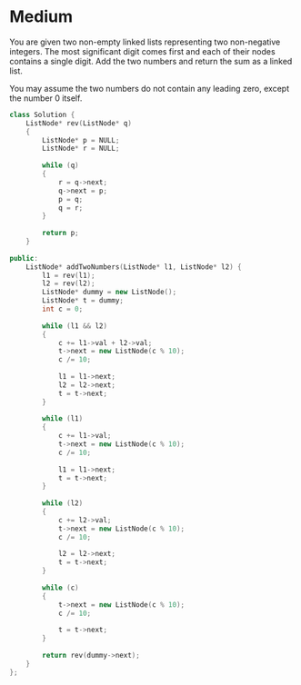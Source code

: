 # Medium

You are given two non-empty linked lists representing two non-negative integers. The most significant digit comes first and each of their nodes contains a single digit. Add the two numbers and return the sum as a linked list.

You may assume the two numbers do not contain any leading zero, except the number 0 itself.

```cpp
class Solution {
    ListNode* rev(ListNode* q)
    {
        ListNode* p = NULL;
        ListNode* r = NULL;
        
        while (q)
        {
            r = q->next;
            q->next = p;
            p = q;
            q = r;
        }
        
        return p;
    }
    
public:
    ListNode* addTwoNumbers(ListNode* l1, ListNode* l2) {
        l1 = rev(l1);
        l2 = rev(l2);
        ListNode* dummy = new ListNode();
        ListNode* t = dummy;
        int c = 0;
        
        while (l1 && l2)
        {
            c += l1->val + l2->val;
            t->next = new ListNode(c % 10);
            c /= 10;
            
            l1 = l1->next;
            l2 = l2->next;
            t = t->next;
        }
        
        while (l1)
        {
            c += l1->val;
            t->next = new ListNode(c % 10);
            c /= 10;
            
            l1 = l1->next;
            t = t->next;
        }
        
        while (l2)
        {
            c += l2->val;
            t->next = new ListNode(c % 10);
            c /= 10;
            
            l2 = l2->next;
            t = t->next;
        }
        
        while (c)
        {
            t->next = new ListNode(c % 10);
            c /= 10;
            
            t = t->next;
        }
        
        return rev(dummy->next);
    }
};
```
